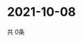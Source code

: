 # 2021-10-08
  共 0条

  <!-- BEGIN -->
  <!-- 最后更新时间Fri Oct 08 2021 10:03:34 GMT+0000 (Coordinated Universal Time) -->
  
  <!-- END -->
  
  